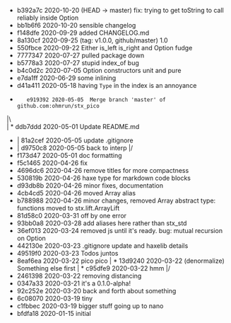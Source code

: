 * 	 b392a7c 2020-10-20  (HEAD -> master) fix: trying to get toString to call reliably inside Option
* 	 bb1b6f6 2020-10-20  sensible changelog
* 	 f148dfe 2020-09-29  added CHANGELOG.md
* 	 8a130cf 2020-09-25  (tag: v1.0.0, github/master) 1.0
* 	 550fbce 2020-09-22  Either is_left is_right and Option fudge
* 	 7777347 2020-07-27  pulled package down
* 	 b5778a3 2020-07-27  stupid index_of bug
* 	 b4c0d2c 2020-07-05  Option constructors unit and pure
* 	 e7da1ff 2020-06-29  some inlining
* 	 d41a411 2020-05-18  having `Type` in the index is an annoyance
*   	 e919392 2020-05-05  Merge branch 'master' of github.com:ohmrun/stx_pico
|\  
| * 	 ddb7ddd 2020-05-01  Update README.md
* | 	 81a2cef 2020-05-05  update .gitignore
* | 	 d9750c8 2020-05-05  back to interp
|/  
* 	 f173d47 2020-05-01  doc formatting
* 	 f5c1465 2020-04-26  fix
* 	 4696dc6 2020-04-26  remove titles for more compactness
* 	 530819b 2020-04-26  haxe type for markdown code blocks
* 	 d93db8b 2020-04-26  minor fixes, documentation
* 	 4cb4cd5 2020-04-26  moved Array alias
* 	 b788988 2020-04-26  minor changes, removed Array abstract type: functions moved to stx.lift.ArrayLift
* 	 81d58c0 2020-03-31  off by one error
* 	 93bb0a8 2020-03-28  add aliases here rather than stx_std
* 	 36ef013 2020-03-24  removed js until it's ready. bug: mutual recursion on Option
* 	 442130e 2020-03-23  .gitignore update and haxelib details
* 	 49519f0 2020-03-23  Todos juntos
* 	 8eaf6ea 2020-03-22  pico pico
| * 	 13d9240 2020-03-22  (denormalize) Something else first
| * 	 c95dfe9 2020-03-22  hmm
|/  
* 	 2461398 2020-03-22  removing distancing
* 	 0347a33 2020-03-21  it's a 0.1.0-alpha!
* 	 92c252e 2020-03-20  back and forth about something
* 	 6c08070 2020-03-19  tiny
* 	 c1fbbec 2020-03-19  bigger stuff going up to nano
* 	 bfdfa18 2020-01-15  initial